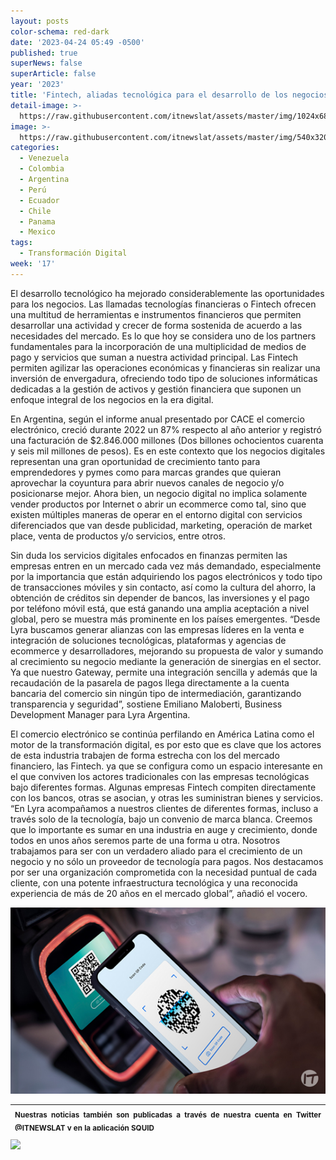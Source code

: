 ```yaml
---
layout: posts
color-schema: red-dark
date: '2023-04-24 05:49 -0500'
published: true
superNews: false
superArticle: false
year: '2023'
title: 'Fintech, aliadas tecnológica para el desarrollo de los negocios digitales'
detail-image: >-
  https://raw.githubusercontent.com/itnewslat/assets/master/img/1024x680/scan-QR-g.jpg
image: >-
  https://raw.githubusercontent.com/itnewslat/assets/master/img/540x320/scan-QR-p.jpg
categories:
  - Venezuela
  - Colombia
  - Argentina
  - Perú
  - Ecuador
  - Chile
  - Panama
  - Mexico
tags:
  - Transformación Digital
week: '17'
---
```

El desarrollo tecnológico ha mejorado considerablemente las oportunidades para los negocios. Las llamadas tecnologías financieras o Fintech ofrecen una multitud de herramientas e instrumentos financieros que permiten desarrollar una actividad y crecer de forma sostenida de acuerdo a las necesidades del mercado. Es lo que hoy se considera uno de los partners fundamentales para la incorporación de una multiplicidad de medios de pago y servicios que suman a nuestra actividad principal. Las Fintech permiten agilizar las operaciones económicas y financieras sin realizar una inversión de envergadura, ofreciendo todo tipo de soluciones informáticas dedicadas a la gestión de activos y gestión financiera que suponen un enfoque integral de los negocios en la era digital. 

 
En Argentina, según el informe anual presentado por CACE el comercio electrónico, creció durante 2022 un 87% respecto al año anterior y registró una facturación de $2.846.000 millones (Dos billones ochocientos cuarenta y seis mil millones de pesos). Es en este contexto que los negocios digitales representan una gran oportunidad de crecimiento tanto para emprendedores y pymes como para marcas grandes que quieran aprovechar la coyuntura para abrir nuevos canales de negocio y/o posicionarse mejor. Ahora bien, un negocio digital no implica solamente vender productos por Internet o abrir un ecommerce como tal, sino que existen múltiples maneras de operar en el entorno digital con servicios diferenciados que van desde publicidad, marketing, operación de market place, venta de productos y/o servicios, entre otros.

 
Sin duda los servicios digitales enfocados en finanzas permiten las empresas entren en un mercado cada vez más demandado, especialmente por la importancia que están adquiriendo los pagos electrónicos y todo tipo de transacciones móviles y sin contacto, así como la cultura del ahorro, la obtención de créditos sin depender de bancos, las inversiones y el pago por teléfono móvil está, que está ganando una amplia aceptación a nivel global, pero se muestra más prominente en los países emergentes. “Desde Lyra buscamos generar alianzas con las empresas líderes en la venta e integración de soluciones tecnológicas, plataformas y agencias de ecommerce y desarrolladores, mejorando su propuesta de valor y sumando al crecimiento su negocio mediante la generación de sinergias en el sector. Ya que nuestro Gateway, permite una integración sencilla y además que la recaudación de la pasarela de pagos llega directamente a la cuenta bancaria del comercio sin ningún tipo de intermediación, garantizando transparencia y seguridad”, sostiene Emiliano Maloberti, Business Development Manager para Lyra Argentina. 

 
El comercio electrónico se continúa perfilando en América Latina como el motor de la transformación digital, es por esto que es clave que los actores de esta industria trabajen de forma estrecha con los del mercado financiero, las Fintech. ya que se configura como un espacio interesante en el que conviven los actores tradicionales con las empresas tecnológicas bajo diferentes formas. Algunas empresas Fintech compiten directamente con los bancos, otras se asocian, y otras les suministran bienes y servicios. “En Lyra acompañamos a nuestros clientes de diferentes formas, incluso a través solo de la tecnología, bajo un convenio de marca blanca. Creemos que lo importante es sumar en una industria en auge y crecimiento, donde todos en unos años seremos parte de una forma u otra. Nosotros trabajamos para ser con un verdadero aliado para el crecimiento de un negocio y no sólo un proveedor de tecnología para pagos. Nos destacamos por ser una organización comprometida con la necesidad puntual de cada cliente, con una potente infraestructura tecnológica y una reconocida experiencia de más de 20 años en el mercado global”, añadió el vocero. 

![](https://raw.githubusercontent.com/itnewslat/assets/master/img/540x320/scan-QR-p.jpg)

<table style="height: 42px;" width="569">
<tbody>
<tr>
<td style="text-align: justify;"><sub><strong>Nuestras noticias también son publicadas a través de nuestra cuenta en Twitter <a href="https://twitter.com/itnewslat?lang=es">@ITNEWSLAT</a> y en la aplicación <a href="https://squidapp.co/en/">SQUID</a></strong></sub></td>
</tr>
</tbody>
</table>
<img src="https://tracker.metricool.com/c3po.jpg?hash=56f88a41e39ab42c063cc51676587a04"/>
